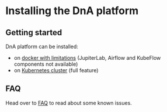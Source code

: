 # Installing the DnA platform 

## Getting started

DnA platform can be installed: <br>
   + on [docker with limitations](https://github.com/Daimler/DnA/blob/master/docs/INSTALL_DOCKER.md) (JupiterLab, Airflow and KubeFlow components not available) <br>
   + on [Kubernetes cluster](https://github.com/Daimler/DnA/blob/master/docs/INSTALL_KUBERNETES.md) (full feature)



## FAQ
Head over to [FAQ](https://github.com/Daimler/DnA/blob/master/docs/FAQ.md) to read about some known issues.
